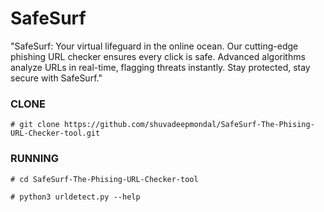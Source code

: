 # SafeSurf
"SafeSurf: Your virtual lifeguard in the online ocean. Our cutting-edge phishing URL checker ensures every click is safe. Advanced algorithms analyze URLs in real-time, flagging threats instantly. Stay protected, stay secure with SafeSurf."

### CLONE
```
# git clone https://github.com/shuvadeepmondal/SafeSurf-The-Phising-URL-Checker-tool.git
```

### RUNNING
```
# cd SafeSurf-The-Phising-URL-Checker-tool
```

```
# python3 urldetect.py --help
